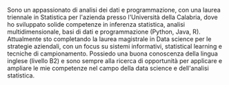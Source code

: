 Sono un appassionato di analisi dei dati e programmazione, con una laurea triennale in Statistica per l'azienda presso l'Università della Calabria,
dove ho sviluppato solide competenze in inferenza statistica, analisi multidimensionale, basi di dati e programmazione (Python, Java, R).
Attualmente sto completando la laurea magistrale in Data science per le strategie aziendali, con un focus su sistemi informativi, statistical learning
e tecniche di campionamento. Possiedo una buona conoscenza della lingua inglese (livello B2) e sono sempre alla ricerca di opportunità per applicare
e ampliare le mie competenze nel campo della data science e dell'analisi statistica.
